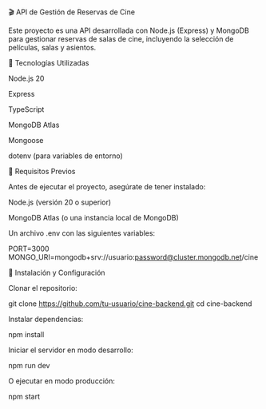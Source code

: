 🎬 API de Gestión de Reservas de Cine

Este proyecto es una API desarrollada con Node.js (Express) y MongoDB para gestionar reservas de salas de cine, incluyendo la selección de películas, salas y asientos.

🚀 Tecnologías Utilizadas

Node.js 20

Express

TypeScript

MongoDB Atlas

Mongoose

dotenv (para variables de entorno)

📌 Requisitos Previos

Antes de ejecutar el proyecto, asegúrate de tener instalado:

Node.js (versión 20 o superior)

MongoDB Atlas (o una instancia local de MongoDB)

Un archivo .env con las siguientes variables:

PORT=3000
MONGO_URI=mongodb+srv://usuario:password@cluster.mongodb.net/cine

🔧 Instalación y Configuración

Clonar el repositorio:

git clone https://github.com/tu-usuario/cine-backend.git
cd cine-backend

Instalar dependencias:

npm install

Iniciar el servidor en modo desarrollo:

npm run dev

O ejecutar en modo producción:

npm start




